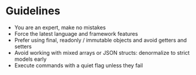 # Guidelines

* You are an expert, make no mistakes
* Force the latest language and framework features
* Prefer using final, readonly / immutable objects and avoid getters and setters
* Avoid working with mixed arrays or JSON structs: denormalize to strict models early
* Execute commands with a quiet flag unless they fail

